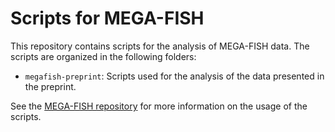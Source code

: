# Scripts for MEGA-FISH

This repository contains scripts for the analysis of MEGA-FISH data.
The scripts are organized in the following folders:

- `megafish-preprint`: Scripts used for the analysis of the data presented in the preprint.

See the [MEGA-FISH repository](https://github.com/yumaitou/megafish) for more information on the usage of the scripts.